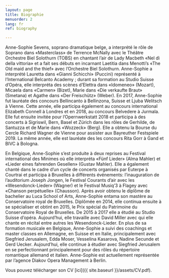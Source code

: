 ```yaml
---
layout: page
title: Biographie
menuorder: 2
lang: fr
ref: biography

---
```

Anne-Sophie Sevens, soprano dramatique belge, a interprété le rôle de Soprano dans «Masterclass» de Terrence McNally avec le Théâtre Orchestre Biel Solothurn (TOBS) en chantant l’air de Lady Macbeth «Nel dì della vittoria» et a fait ses débuts en incarnant Laetitia dans Menotti’s «The Old maid and the thief» avec l’Orchestre Biel Solothurn. Anne-Sophie a interprété Lauretta dans «Gianni Schicchi» (Puccini) représenté à l’International Belcanto Academy ;  durant sa formation au Studio Suisse d’Opéra, elle interpréta des scènes d’Elettra dans «Idomeneo» (Mozart), Micaela dans «Carmen» (Bizet), Marie dans «Die verkaufte Braut» (Smetana) et Agathe dans «Der Freischütz» (Weber). 
En 2017, Anne-Sophie fut lauréate des  concours Bellincanto à Bellinzona, Suisse et Ljuba Welitsch à Vienne. Cette année, elle participa également  au concours international Elizabeth Connell à Londres et en 2018, au concours Belvedere à Jurmala. Elle fut ensuite invitée pour l’Opernwerkstatt 2018 et participa à des concerts à Sigriswil, Bern, Basel et Zürich dans les rôles de Gerhilde, de Santuzza et de Marie dans «Wozzeck» (Berg). Elle a obtenu la Bourse du Cercle Richard Wagner de Vienne pour assister aux Bayreuther Festspiele 2019. La même année, elle est lauréate des les concours Rita Gorr à Gand et BIVC à Bologna. 

En Belgique, Anne-Sophie s’est produite à deux reprises au Festival international des Minimes où elle interpréta «Fünf Lieder» (Alma Mahler) et «Lieder eines fahrenden Gesellen» (Gustav Mahler). Elle a également chanté dans le cadre d’un cycle de concerts organisés par Euterpe à Courtrai et participa à Bruxelles à  différents événements: l’inauguration de l’auditorium Joseph Jongen, le Festival Courants d’air avec les «Wesendonck-Lieder» (Wagner) et le Festival Musiq’3 à Flagey avec «Chanson perpétuelle» (Chausson).
Après avoir obtenu le diplôme de bachelier au Luca School of Arts, Anne-Sophie entama son mastère au Conservatoire royal de Bruxelles. Diplômée en 2014, elle continua ensuite à se spécialiser et obtint en 2015, le Prix spécial du Patrimoine du Conservatoire Royal de Bruxelles. De 2015 à 2017 elle a étudié au Studio Suisse d’opéra. Aujourd’hui, elle travaille avec David Miller avec qui elle chante en récital entre autres les Wesendonck-Lieder. En plus de sa formation musicale en Belgique, Anne-Sophie a suivi des coachings et master classes en Allemagne, en Suisse et en Italie, principalement avec Siegfried Jerusalem, Edda Moser, Vesselina Kasarova, Nadine Secunde et Gerd Uecker. Aujourd’hui, elle continue à étudier avec Siegfried Jerusalem en se perfectionnant principalement pour des rôles du répertoire romantique allemand et italien. Anne-Sophie est actuellement représentée par l’agence Diakov Opera Management à Berlin.

Vous pouvez télécharger son CV [ici]({{ site.baseurl }}/assets/CV.pdf).



